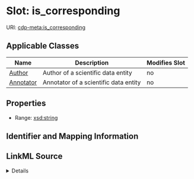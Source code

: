 

# Slot: is_corresponding

URI: [cdp-meta:is_corresponding](metadatais_corresponding)



<!-- no inheritance hierarchy -->





## Applicable Classes

| Name | Description | Modifies Slot |
| --- | --- | --- |
| [Author](Author.md) | Author of a scientific data entity |  no  |
| [Annotator](Annotator.md) | Annotator of a scientific data entity |  no  |







## Properties

* Range: [xsd:string](http://www.w3.org/2001/XMLSchema#string)





## Identifier and Mapping Information








## LinkML Source

<details>
```yaml
name: is_corresponding
alias: is_corresponding
domain_of:
- Author
- Annotator
range: string

```
</details>